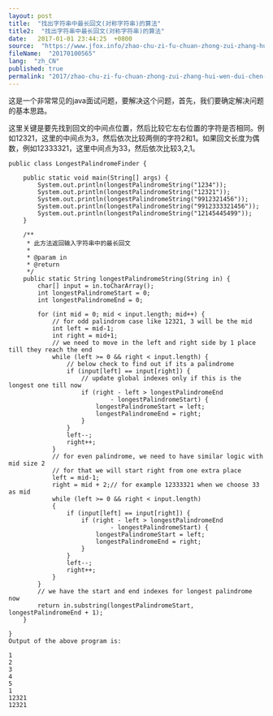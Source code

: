 ```yaml
---
layout: post
title:  "找出字符串中最长回文(对称字符串)的算法"
title2:  "找出字符串中最长回文(对称字符串)的算法"
date:   2017-01-01 23:44:25  +0800
source:  "https://www.jfox.info/zhao-chu-zi-fu-chuan-zhong-zui-zhang-hui-wen-dui-chen-zi-fu-chuan-de-suan-fa.html"
fileName:  "20170100565"
lang:  "zh_CN"
published: true
permalink: "2017/zhao-chu-zi-fu-chuan-zhong-zui-zhang-hui-wen-dui-chen-zi-fu-chuan-de-suan-fa.html"
---
```




这是一个非常常见的java面试问题，要解决这个问题，首先，我们要确定解决问题的基本思路。

这里关键是要先找到回文的中间点位置，然后比较它左右位置的字符是否相同。例如12321，这里的中间点为3，然后依次比较两侧的字符2和1。如果回文长度为偶数，例如12333321，这里中间点为33，然后依次比较3,2,1。

    
    public class LongestPalindromeFinder {
     
        public static void main(String[] args) {
            System.out.println(longestPalindromeString("1234"));
            System.out.println(longestPalindromeString("12321"));
            System.out.println(longestPalindromeString("9912321456"));
            System.out.println(longestPalindromeString("9912333321456"));
            System.out.println(longestPalindromeString("12145445499"));
        }
     
        /**
         * 此方法返回输入字符串中的最长回文
         * 
         * @param in
         * @return
         */
        public static String longestPalindromeString(String in) {
            char[] input = in.toCharArray();
            int longestPalindromeStart = 0;
            int longestPalindromeEnd = 0;
     
            for (int mid = 0; mid < input.length; mid++) {
                // for odd palindrom case like 12321, 3 will be the mid
                int left = mid-1;
                int right = mid+1;
                // we need to move in the left and right side by 1 place till they reach the end
                while (left >= 0 && right < input.length) {
                    // below check to find out if its a palindrome
                    if (input[left] == input[right]) {
                        // update global indexes only if this is the longest one till now
                        if (right - left > longestPalindromeEnd
                                - longestPalindromeStart) {
                            longestPalindromeStart = left;
                            longestPalindromeEnd = right;
                        }
                    }
                    left--;
                    right++;
                }
                // for even palindrome, we need to have similar logic with mid size 2
                // for that we will start right from one extra place
                left = mid-1;
                right = mid + 2;// for example 12333321 when we choose 33 as mid
                while (left >= 0 && right < input.length)
                {
                    if (input[left] == input[right]) {
                        if (right - left > longestPalindromeEnd
                                - longestPalindromeStart) {
                            longestPalindromeStart = left;
                            longestPalindromeEnd = right;
                        }
                    }
                    left--;
                    right++;
                }
            }
            // we have the start and end indexes for longest palindrome now
            return in.substring(longestPalindromeStart, longestPalindromeEnd + 1);
        }
     
    }
    Output of the above program is:
    
    1
    2
    3
    4
    5
    1
    12321
    12321
